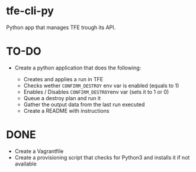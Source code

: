 # tfe-cli-py
Python app that manages TFE trough its API.


# TO-DO

- Create a python application that does the following: 

  - Creates and applies a run in TFE
  - Checks wether ```CONFIRM_DESTROY``` env var is enabled (equals to 1)
  - Enables / Disables ```CONFIRM_DESTROY```env var (sets it to 1 or 0)
  - Queue a destroy plan and run it
  - Gather the output data from the last run executed
  - Create a README with instructions 


# DONE

- Create a Vagrantfile
- Create a provisioning script that checks for Python3 and installs it if not available
